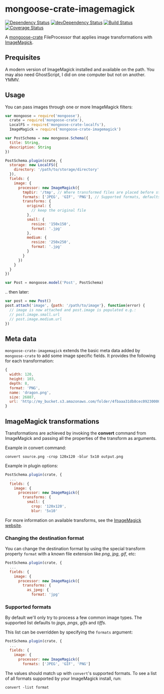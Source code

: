 # mongoose-crate-imagemagick

[![Dependency Status](https://david-dm.org/achingbrain/mongoose-crate-imagemagick.svg?theme=shields.io)](https://david-dm.org/achingbrain/mongoose-crate-imagemagick) [![devDependency Status](https://david-dm.org/achingbrain/mongoose-crate-imagemagick/dev-status.svg?theme=shields.io)](https://david-dm.org/achingbrainmongoose-crate-imagemagick#info=devDependencies) [![Build Status](https://img.shields.io/travis/achingbrain/mongoose-crate-imagemagick/master.svg)](https://travis-ci.org/achingbrain/mongoose-crate-imagemagick) [![Coverage Status](http://img.shields.io/coveralls/achingbrain/mongoose-crate-imagemagick/master.svg)](https://coveralls.io/r/achingbrain/mongoose-crate-imagemagick)

A [mongoose-crate](https://github.com/achingbrain/mongoose-crate) FileProcessor that applies image transformations with [ImageMagick](http://www.imagemagick.org).

## Prequisites

A modern version of ImageMagick installed and available on the path.  You may also need GhostScript, I did on one computer but not on another.  YMMV.

## Usage

You can pass images through one or more ImageMagick filters:

```javascript
var mongoose = require('mongoose'),
  crate = require('mongoose-crate'),
  LocalFS = require('mongoose-crate-localfs'),
  ImageMagick = require('mongoose-crate-imagemagick')

var PostSchema = new mongoose.Schema({
  title: String,
  description: String
})

PostSchema.plugin(crate, {
  storage: new LocalFS({
    directory: '/path/to/storage/directory'
  }),
  fields: {
    image: {
      processor: new ImageMagick({
        tmpDir: '/tmp', // Where transformed files are placed before storage, defaults to os.tmpdir()
        formats: ['JPEG', 'GIF', 'PNG'], // Supported formats, defaults to ['JPEG', 'GIF', 'PNG', 'TIFF']
        transforms: {
          original: {
            // keep the original file
          },
          small: {
            resize: '150x150',
            format: '.jpg'
          },
          medium: {
            resize: '250x250',
            format: '.jpg'
          }
        }
      })
    }
  }
})

var Post = mongoose.model('Post', PostSchema)
```

.. then later:

```javascript
var post = new Post()
post.attach('image', {path: '/path/to/image'}, function(error) {
  // image is now attached and post.image is populated e.g.:
  // post.image.small.url
  // post.image.medium.url
})
```

## Meta data

`mongoose-crate-imagemagick` extends the basic meta data added by `mongoose-crate` to add some image specific fields.  It provides the following for each transformation:

```javascript
{
  width: 120,
  height: 103,
  depth: 8,
  format: 'PNG',
  name: 'dragon.png',
  size: 26887,
  url: 'http://my_bucket.s3.amazonaws.com/folder/4fbaaa31db8cec0923000019-medium.png'
}
```

## ImageMagick transformations

Transformations are achieved by invoking the **convert** command from ImageMagick and passing all the properties of the transform as arguments.

Example in convert command:

    convert source.png -crop 120x120 -blur 5x10 output.png

Example in plugin options:

```javascript
PostSchema.plugin(crate, {
  ...
  fields: {
    image: {
      processor: new ImageMagick({
        transforms: {
          small: {
            crop: '120x120',
            blur: '5x10'
```

For more information on available transforms, see the [ImageMagick website](http://www.imagemagick.org/script/command-line-options.php).

### Changing the destination format

You can change the destination format by using the special transform property `format` with a known file extension like *png*, *jpg*, *gif*, etc:

```javascript
PostSchema.plugin(crate, {
  ...
  fields: {
    image: {
      processor: new ImageMagick({
        transforms: {
          as_jpeg: {
            format: 'jpg'
```

### Supported formats

By default we'll only try to process a few common image types.  The supported list defaults to *jpgs*, *pngs*, *gifs* and *tiffs*.

This list can be overridden by specifying the `formats` argument:

```javascript
PostSchema.plugin(crate, {
  ...
  fields: {
    image: {
      processor: new ImageMagick({
        formats: ['JPEG', 'GIF', 'PNG']
```

The values should match up with `convert`'s supported formats.  To see a list of all formats supported by your ImageMagick install, run:

```
convert -list format
```
